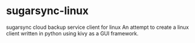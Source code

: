 # sugarsync-linux
sugarsync cloud backup service client for linux
An attempt to create a linux client written in python using kivy as a GUI framework.
